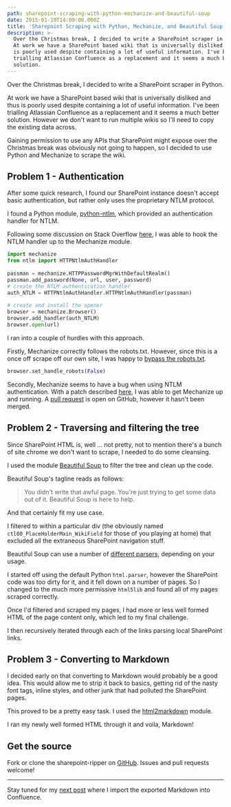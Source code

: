 ```yaml
---
path: sharepoint-scraping-with-python-mechanize-and-beautiful-soup
date: 2015-01-10T14:00:00.000Z
title: 'Sharepoint Scraping with Python, Mechanize, and Beautiful Soup'
description: >-
  Over the Christmas break, I decided to write a SharePoint scraper in Python.
  At work we have a SharePoint based wiki that is universally disliked and thus
  is poorly used despite containing a lot of useful information. I've been
  trialling Atlassian Confluence as a replacement and it seems a much better
  solution.
---
```

Over the Christmas break, I decided to write a SharePoint scraper in Python.

At work we have a SharePoint based wiki that is universally disliked and thus is poorly used despite containing a lot of useful information. I've been trialling Atlassian Confluence as a replacement and it seems a much better solution. However we don't want to run multiple wikis so I'll need to copy the existing data across.

Gaining permission to use any APIs that SharePoint might expose over the Christmas break was obviously not going to happen, so I decided to use Python and Mechanize to scrape the wiki.

## Problem 1 - Authentication
After some quick research, I found our SharePoint instance doesn't accept basic authentication, but rather only uses the proprietary NTLM protocol.

I found a Python module, [python-ntlm](https://code.google.com/p/python-ntlm/), which provided an authentication handler for NTLM.

Following some discussion on Stack Overflow [here](http://stackoverflow.com/a/6029776/269297), I was able to hook the NTLM handler up to the Mechanize module.

```python
import mechanize
from ntlm import HTTPNtlmAuthHandler
    
passman = mechanize.HTTPPasswordMgrWithDefaultRealm()
passman.add_password(None, url, user, password)
# create the NTLM authentication handler
auth_NTLM = HTTPNtlmAuthHandler.HTTPNtlmAuthHandler(passman)
    
# create and install the opener
browser = mechanize.Browser()
browser.add_handler(auth_NTLM)
browser.open(url)
```
    
I ran into a couple of hurdles with this approach. 

Firstly, Mechanize correctly follows the robots.txt. However, since this is a once off scrape off our own site, I was happy to [bypass the robots.txt](http://stackoverflow.com/questions/2846105/screen-scraping-getting-around-http-error-403-request-disallowed-by-robots-tx). 

```python
browser.set_handle_robots(False)
```
    
Secondly, Mechanize seems to have a bug when using NTLM authentication. With a patch described [here](http://stackoverflow.com/a/14726708/269297), I was able to get Mechanize up and running. A [pull request](https://github.com/jjlee/mechanize/issues/88) is open on GitHub, however it hasn't been merged.

## Problem 2 - Traversing and filtering the tree
Since SharePoint HTML is, well ... not pretty, not to mention there's a bunch of site chrome we don't want to scrape, I needed to do some cleansing. 

I used the module [Beautiful Soup](http://www.crummy.com/software/BeautifulSoup/) to filter the tree and clean up the code.

Beautiful Soup's tagline reads as follows:

>You didn't write that awful page. You're just trying to get some data out of it. Beautiful Soup is here to help.  

And that certainly fit my use case.

I filtered to within a particular div (the obviously named `ctl00_PlaceHolderMain_WikiField` for those of you playing at home) that excluded all the extraneous SharePoint navigation stuff.

Beautiful Soup can use a number of [different parsers](http://www.crummy.com/software/BeautifulSoup/bs4/doc/#installing-a-parser), depending on your usage. 

I started off using the default Python `html.parser`, however the SharePoint code was too dirty for it, and it fell down on a number of pages. So I changed to the much more permissive `html5lib` and found all of my pages scraped correctly.

Once I'd filtered and scraped my pages, I had more or less well formed HTML of the page content only, which led to my final challenge.

I then recursively iterated through each of the links parsing local SharePoint links.

## Problem 3 - Converting to Markdown
I decided early on that converting to Markdown would probably be a good idea. This would allow me to strip it back to basics, getting rid of the nasty font tags, inline styles, and other junk that had polluted the SharePoint pages. 

This proved to be a pretty easy task. I used the [html2markdown](https://github.com/aaronsw/html2text) module.

I ran my newly well formed HTML through it and voila, Markdown!

## Get the source

Fork or clone the sharepoint-ripper on [GitHub](https://github.com/zorfling/sharepoint-ripper). Issues and pull requests welcome!

---

Stay tuned for my [next post](/markdown-to-confluence-with-ruby-and-soap/) where I import the exported Markdown into Confluence.
